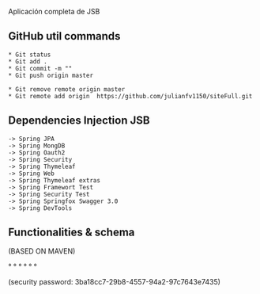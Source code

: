 Aplicación completa de JSB

## GitHub util commands
    * Git status
    * Git add .
    * Git commit -m ""
    * Git push origin master
    
    * Git remove remote origin master
    * Git remote add origin  https://github.com/julianfv1150/siteFull.git

## Dependencies Injection JSB
    -> Spring JPA
    -> Spring MongDB
    -> Spring Oauth2
    -> Spring Security
    -> Spring Thymeleaf
    -> Spring Web
    -> Spring Thymeleaf extras
    -> Spring Framewort Test
    -> Spring Security Test
    -> Spring Springfox Swagger 3.0
    -> Spring DevTools

## Functionalities & schema
(BASED ON MAVEN)    

° 
°
°
°
°
°

(security password: 3ba18cc7-29b8-4557-94a2-97c7643e7435)
